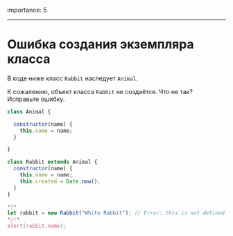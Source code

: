 importance: 5

---

# Ошибка создания экземпляра класса

В коде ниже класс `Rabbit` наследует `Animal`.

К сожалению, объект класса `Rabbit` не создаётся. Что не так? Исправьте ошибку.

```js run
class Animal {

  constructor(name) {
    this.name = name;
  }

}

class Rabbit extends Animal {
  constructor(name) {
    this.name = name;
    this.created = Date.now();
  }
}

*!*
let rabbit = new Rabbit("White Rabbit"); // Error: this is not defined
*/!*
alert(rabbit.name);
```
